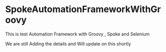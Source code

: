 # SpokeAutomationFrameworkWithGroovy
This is test Automation Framework with Groovy , Spoke and Selenium

We are still Adding the details and Will update on this shortly
